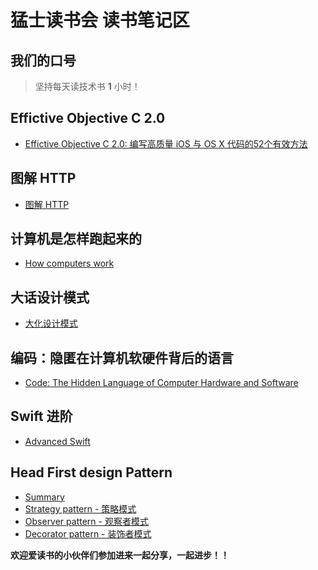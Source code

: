 # 猛士读书会 读书笔记区

## 我们的口号

> 坚持每天读技术书 **1** 小时！

Effictive Objective C 2.0
-----------------------

* [Effictive Objective C 2.0: 编写高质量 iOS 与 OS X 代码的52个有效方法](https://github.com/Warriors-Reading-Club/Reading-summary/blob/master/Files/Effective_objective-C.md)


图解 HTTP
-----------------------
* [图解 HTTP](https://github.com/Warriors-Reading-Club/Reading-summary/blob/master/Files/Tujie_HTTP.md)

计算机是怎样跑起来的
-----------------------

* [How computers work](https://github.com/Warriors-Reading-Club/Reading-summary/blob/master/Files/How_computers_work.md)

大话设计模式
-----------------------

* [大化设计模式](https://github.com/Warriors-Reading-Club/Reading-summary/blob/master/Files/Dahua_Design_Pattern.md)


编码：隐匿在计算机软硬件背后的语言
-----------------------

* [Code: The Hidden Language of Computer Hardware and Software](https://github.com/Warriors-Reading-Club/Reading-summary/blob/master/Files/Code.md)

Swift 进阶
------------------------

* [Advanced Swift](https://github.com/Warriors-Reading-Club/Reading-summary/blob/master/Files/Advanced_Swift.md)


Head First design Pattern
-----------------------

* [Summary](https://github.com/Warriors-Reading-Club/Reading-summary/blob/master/Files/HeadFirstDesignPatterns/summary.md)
* [Strategy pattern - 策略模式](https://github.com/Warriors-Reading-Club/Reading-summary/blob/master/Files/HeadFirstDesignPatterns/strategy_pattern.md)
* [Observer pattern - 观察者模式](https://github.com/Warriors-Reading-Club/Reading-summary/blob/master/Files/HeadFirstDesignPatterns/observer_pattern.md)
* [Decorator pattern - 装饰者模式](https://github.com/Warriors-Reading-Club/Reading-summary/blob/master/Files/HeadFirstDesignPatterns/decorator_pattern.md)


**欢迎爱读书的小伙伴们参加进来一起分享，一起进步！！**
